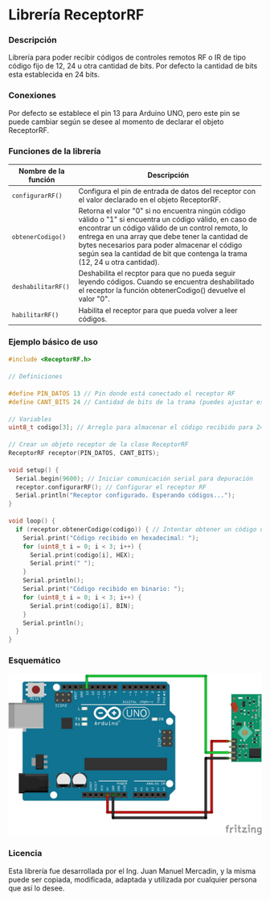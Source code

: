 # Librería ReceptorRF

### Descripción

Librería para poder recibir códigos de controles remotos RF o IR de tipo código fijo de 12, 24 u otra cantidad de bits. Por defecto la cantidad de bits esta establecida en 24 bits.

### Conexiones

Por defecto se establece el pin 13 para Arduino UNO, pero este pin se puede cambiar según se desee al momento de declarar el objeto ReceptorRF.

### Funciones de la librería

| Nombre de la función | Descripción                    |
| ------------- | ------------------------------ |
| `configurarRF()`      | Configura el pin de entrada de datos del receptor con el valor declarado en el objeto ReceptorRF.       |
| `obtenerCodigo()`   | Retorna el valor  "0"  si no encuentra ningún código válido o "1" si encuentra un código válido, en caso de encontrar un código válido de un control remoto, lo entrega en una array que debe tener la cantidad de bytes necesarios para poder almacenar el código según sea la cantidad de bit que contenga la trama (12, 24 u otra cantidad).    |
| `deshabilitarRF()` |  Deshabilita el recptor para que no pueda seguir leyendo códigos. Cuando se encuentra deshabilitado el receptor la función obtenerCodigo() devuelve el valor "0". |
| `habilitarRF()` | Habilita el receptor para que pueda volver a leer códigos. |

### Ejemplo básico de uso
```cpp
#include <ReceptorRF.h>

// Definiciones

#define PIN_DATOS 13 // Pin donde está conectado el receptor RF
#define CANT_BITS 24 // Cantidad de bits de la trama (puedes ajustar este valor según tu necesidad)

// Variables
uint8_t codigo[3]; // Arreglo para almacenar el código recibido para 24 bits son 3 bytes

// Crear un objeto receptor de la clase ReceptorRF
ReceptorRF receptor(PIN_DATOS, CANT_BITS);

void setup() {
  Serial.begin(9600); // Iniciar comunicación serial para depuración
  receptor.configurarRF(); // Configurar el receptor RF
  Serial.println("Receptor configurado. Esperando códigos...");
}

void loop() {
  if (receptor.obtenerCodigo(codigo)) { // Intentar obtener un código del receptor
    Serial.print("Código recibido en hexadecimal: ");
    for (uint8_t i = 0; i < 3; i++) {
      Serial.print(codigo[i], HEX);
      Serial.print(" ");
    }
    Serial.println();
    Serial.print("Código recibido en binario: ");
    for (uint8_t i = 0; i < 3; i++) {
      Serial.print(codigo[i], BIN);
    }
    Serial.println();
  }
}
```
### Esquemático
![](./Img/ArdUno_433Mhz.jpg)

### Licencia

Esta librería fue desarrollada por el Ing. Juan Manuel Mercadin, y la misma puede ser copiada, modificada, adaptada y utilizada por cualquier persona que así lo desee.

